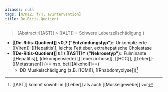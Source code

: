 ```yaml
---
aliases: null
tags: [m/m12, f/💩, a/Intervention]
title: De-Ritis-Quotient
---
```

> (Abstract::[[AST]] > [[ALT]] = Schwere Leberzellschädigung.)
- **[[De-Ritis-Quotient]] <0,7 ("Entzündungstyp")**:: Unkomplizierte [[Viren]]-[[Hepatitis]], leichte Fettleber, extrahepatische Cholestase
- **[[De-Ritis-Quotient]] ≥1 / [[AST]]↑ ("Nekrosetyp")**:: Fulminante [[Hepatitis]], (dekompensierte) [[Leberzirrhose]], [[HCC]], [[Leber]]-[[Metastasen]] (==insb. bei [[Alkohol]]==)
	- DD Muskelschädigung (z.B. [[OMI]], [[Rhabdomyolyse]])[^1]

[^1]: [[AST]] kommt sowohl in [[Leber]] als auch [[Muskelgewebe]] vor